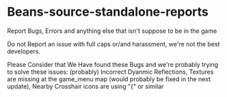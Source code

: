 # Beans-source-standalone-reports
Report Bugs, Errors and anything else that isn't suppose to be in the game

Do not Report an issue with full caps or/and harassment, we're not the best developers.

Please Consider that We Have found these Bugs and we're probably trying to solve these issues:
(probably) Incorrect Dyanmic Reflections,
Textures are missing at the game_menu map (would probably be fixed in the next update),
Nearby Crosshair icons are using "{" or similar
